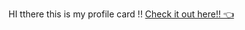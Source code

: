 
HI tthere this is my profile card !!
[Check it out here!! 👈](https://kum9748ar.github.io/myprofilecard/)